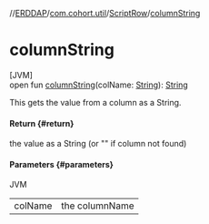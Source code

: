 //[ERDDAP](../../../index.md)/[com.cohort.util](../index.md)/[ScriptRow](index.md)/[columnString](column-string.md)

# columnString

[JVM]\
open fun [columnString](column-string.md)(colName: [String](https://docs.oracle.com/en/java/javase/21/docs/api/java.base/java/lang/String.html)): [String](https://docs.oracle.com/en/java/javase/21/docs/api/java.base/java/lang/String.html)

This gets the value from a column as a String.

#### Return {#return}

the value as a String (or &quot;&quot; if column not found)

#### Parameters {#parameters}

JVM

| | |
|---|---|
| colName | the columnName |